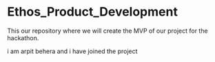 # Ethos_Product_Development
This our repository where we will create the MVP of our project for the hackathon.

i am arpit behera and i have joined the project
